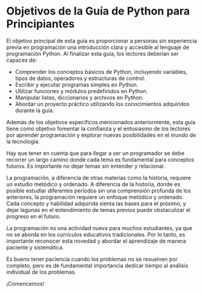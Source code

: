 # Objetivos de la Guía de Python para Principiantes

El objetivo principal de esta guía es proporcionar a personas sin experiencia previa en programación una introducción clara y accesible al lenguaje de programación Python. Al finalizar esta guía, los lectores deberían ser capaces de:

- Comprender los conceptos básicos de Python, incluyendo variables, tipos de datos, operadores y estructuras de control.
- Escribir y ejecutar programas simples en Python.
- Utilizar funciones y módulos predefinidos en Python.
- Manipular listas, diccionarios y archivos en Python.
- Abordar un proyecto práctico utilizando los conocimientos adquiridos durante la guía.

Además de los objetivos específicos mencionados anteriormente, esta guía tiene como objetivo fomentar la confianza y el entusiasmo de los lectores por aprender programación y explorar nuevas posibilidades en el mundo de la tecnología.

Hay que tener en cuenta que para llegar a ser un programador se debe recorrer un largo camino donde cada tema es fundamental para conceptos futuros. Es importante no dejar temas sin entender y relacionar.

La programación, a diferencia de otras materias como la historia, requiere un estudio metódico y ordenado. A diferencia de la historia, donde es posible estudiar diferentes períodos sin una comprensión profunda de los anteriores, la programación requiere un enfoque metódico y ordenado. Cada concepto y habilidad adquirida sienta las bases para el próximo, y dejar lagunas en el entendimiento de temas previos puede obstaculizar el progreso en el futuro.

La programación es una actividad nueva para muchos estudiantes, ya que no se aborda en los currículos educativos tradicionales. Por lo tanto, es importante reconocer esta novedad y abordar el aprendizaje de manera paciente y sistemática.

Es bueno tener paciencia cuando los problemas no se resuelven por completo, pero es de fundamental importancia dedicar tiempo al análisis individual de los problemas.



¡Comencemos!
